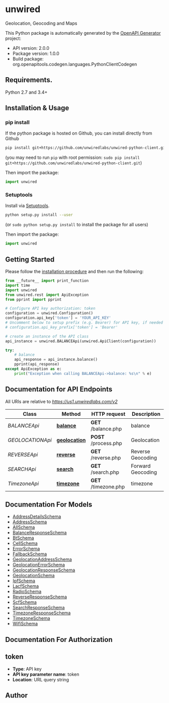 # unwired
Geolocation, Geocoding and Maps

This Python package is automatically generated by the [OpenAPI Generator](https://openapi-generator.tech) project:

- API version: 2.0.0
- Package version: 1.0.0
- Build package: org.openapitools.codegen.languages.PythonClientCodegen

## Requirements.

Python 2.7 and 3.4+

## Installation & Usage
### pip install

If the python package is hosted on Github, you can install directly from Github

```sh
pip install git+https://github.com/unwiredlabs/unwired-python-client.git
```
(you may need to run `pip` with root permission: `sudo pip install git+https://github.com/unwiredlabs/unwired-python-client.git`)

Then import the package:
```python
import unwired 
```

### Setuptools

Install via [Setuptools](http://pypi.python.org/pypi/setuptools).

```sh
python setup.py install --user
```
(or `sudo python setup.py install` to install the package for all users)

Then import the package:
```python
import unwired
```

## Getting Started

Please follow the [installation procedure](#installation--usage) and then run the following:

```python
from __future__ import print_function
import time
import unwired
from unwired.rest import ApiException
from pprint import pprint

# Configure API key authorization: token
configuration = unwired.Configuration()
configuration.api_key['token'] = 'YOUR_API_KEY'
# Uncomment below to setup prefix (e.g. Bearer) for API key, if needed
# configuration.api_key_prefix['token'] = 'Bearer'

# create an instance of the API class
api_instance = unwired.BALANCEApi(unwired.ApiClient(configuration))

try:
    # balance
    api_response = api_instance.balance()
    pprint(api_response)
except ApiException as e:
    print("Exception when calling BALANCEApi->balance: %s\n" % e)

```

## Documentation for API Endpoints

All URIs are relative to *https://us1.unwiredlabs.com/v2*

Class | Method | HTTP request | Description
------------ | ------------- | ------------- | -------------
*BALANCEApi* | [**balance**](docs/BALANCEApi.md#balance) | **GET** /balance.php | balance
*GEOLOCATIONApi* | [**geolocation**](docs/GEOLOCATIONApi.md#geolocation) | **POST** /process.php | Geolocation
*REVERSEApi* | [**reverse**](docs/REVERSEApi.md#reverse) | **GET** /reverse.php | Reverse Geocoding
*SEARCHApi* | [**search**](docs/SEARCHApi.md#search) | **GET** /search.php | Forward Geocoding
*TimezoneApi* | [**timezone**](docs/TimezoneApi.md#timezone) | **GET** /timezone.php | timezone


## Documentation For Models

 - [AddressDetailsSchema](docs/AddressDetailsSchema.md)
 - [AddressSchema](docs/AddressSchema.md)
 - [AllSchema](docs/AllSchema.md)
 - [BalanceResponseSchema](docs/BalanceResponseSchema.md)
 - [BtSchema](docs/BtSchema.md)
 - [CellSchema](docs/CellSchema.md)
 - [ErrorSchema](docs/ErrorSchema.md)
 - [FallbackSchema](docs/FallbackSchema.md)
 - [GeolocationAddressSchema](docs/GeolocationAddressSchema.md)
 - [GeolocationErrorSchema](docs/GeolocationErrorSchema.md)
 - [GeolocationResponseSchema](docs/GeolocationResponseSchema.md)
 - [GeolocationSchema](docs/GeolocationSchema.md)
 - [IpfSchema](docs/IpfSchema.md)
 - [LacfSchema](docs/LacfSchema.md)
 - [RadioSchema](docs/RadioSchema.md)
 - [ReverseResponseSchema](docs/ReverseResponseSchema.md)
 - [ScfSchema](docs/ScfSchema.md)
 - [SearchResponseSchema](docs/SearchResponseSchema.md)
 - [TimezoneResponseSchema](docs/TimezoneResponseSchema.md)
 - [TimezoneSchema](docs/TimezoneSchema.md)
 - [WifiSchema](docs/WifiSchema.md)


## Documentation For Authorization


## token

- **Type**: API key
- **API key parameter name**: token
- **Location**: URL query string


## Author




